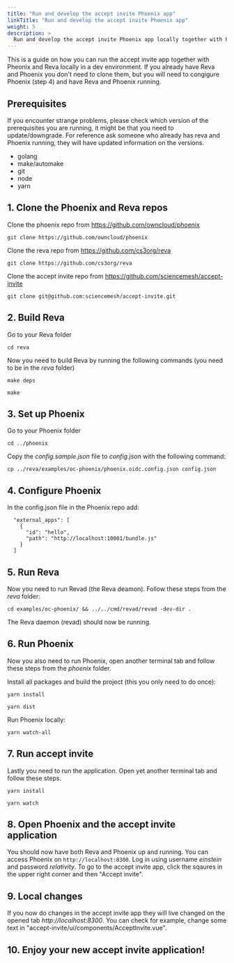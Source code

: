 ```yaml
---
title: "Run and develop the accept invite Phoenix app"
linkTitle: "Run and develop the accept invite Phoenix app"
weight: 5
description: >
  Run and develop the accept invite Phoenix app locally together with Phoenix and Reva
---
```


This is a guide on how you can run the accept invite app together with Pheonix and Reva locally in a dev environment. If you already have Reva and Phoenix you don't need to clone them, but you will need to congigure Phoenix (step 4) and have Reva and Phoenix running.

## Prerequisites
If you encounter strange problems, please check which version of the prerequisites you are running, it might be that you need to update/downgrade. For reference ask someone who already has reva and Phoenix running, they will have updated information on the versions.
* golang
* make/automake
* git
* node 
* yarn 

## 1. Clone the Phoenix and Reva repos
Clone the phoenix repo from https://github.com/owncloud/phoenix 

```
git clone https://github.com/owncloud/phoenix
```

Clone the reva repo from https://github.com/cs3org/reva 

```
git clone https://github.com/cs3org/reva
```

Clone the accept invite repo from https://github.com/sciencemesh/accept-invite

```
git clone git@github.com:sciencemesh/accept-invite.git
```

## 2. Build Reva
Go to your Reva folder 

```
cd reva
```

Now you need to build Reva by running the following commands (you need to be in the *reva* folder)

```
make deps
```

```
make
```

## 3. Set up Phoenix
Go to your Phoenix folder 

```
cd ../phoenix
```

Copy the *config.sample.json* file to *config.json* with the following command:

```
cp ../reva/examples/oc-phoenix/phoenix.oidc.config.json config.json
```

## 4. Configure Phoenix
In the config.json file in the Phoenix repo add:

```
  "external_apps": [
    {
      "id": "hello",
      "path": "http://localhost:10001/bundle.js"
    }
  ]
```

## 5. Run Reva
Now you need to run Revad (the Reva deamon). Follow these steps
from the *reva* folder:

```
cd examples/oc-phoenix/ && ../../cmd/revad/revad -dev-dir .
``` 

The Reva daemon (revad) should now be running.

## 6. Run Phoenix
Now you also need to run Phoenix, open another terminal tab and follow these steps from the *phoenix* folder.

Install all packages and build the project (this you only need to do once):

```
yarn install
```

```
yarn dist
```

Run Phoenix locally:

```
yarn watch-all
``` 

## 7. Run accept invite
Lastly you need to run the application. Open yet another terminal tab and follow these steps.

```
yarn install
```

```
yarn watch
```

## 8. Open Phoenix and the accept invite application
You should now have both Reva and Phoenix up and running. You can access Phoenix on ```http://localhost:8300```. Log in using username *einstein* and password *relativity*. To go to the accept invite app, click the sqaures in the upper right corner and then "Accept invite".

## 9. Local changes
If you now do changes in the accept invite app they will live changed on the opened tab *http://localhost:8300*.
You can check for example, change some text in "accept-invite/ui/components/AcceptInvite.vue".

## 10. Enjoy your new accept invite application!
